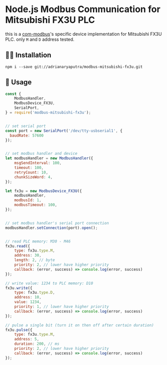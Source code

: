 # Node.js Modbus Communication for Mitsubishi FX3U PLC
this is a [com-modbus](https://github.com/adrianaryaputra/com-modbus)'s specific device implementation for Mitsubishi FX3U PLC. only `M` and `D` address tested.

## 🧑‍🔧 Installation
`npm i --save git://adrianaryaputra/modbus-mitsubishi-fx3u.git`

## 📖 Usage
```js
const { 
    ModbusHandler, 
    ModbusDevice_FX3U, 
    SerialPort,
} = require('modbus-mitsubishi-fx3u');


// set serial port
const port = new SerialPort('/dev/tty-usbserial1', {
  baudRate: 57600
});


// set modbus handler and device
let modbusHandler = new ModbusHandler({
    msgSendInterval: 100,
    timeout: 100,
    retryCount: 10,
    chunkSizeWord: 4,
});

let fx3u = new ModbusDevice_FX3U({
    modbusHandler,
    modbusId: 1,
    modbusTimeout: 100,
});


// set modbus handler's serial port connection 
modbusHandler.setConnection(port).open();


// read PLC memory: M30 - M46
fx3u.read({
    type: fx3u.type.M, 
    address: 30,
    length: 2, // byte
    priority: 2, // lower have higher priority
    callback: (error, success) => console.log(error, success)
});

// write value: 1234 to PLC memory: D10
fx3u.write({
    type: fx3u.type.D, 
    address: 10,
    value: 1234,
    priority: 1, // lower have higher priority
    callback: (error, success) => console.log(error, success)
});

// pulse a single bit (turn it on then off after certain duration)
fx3u.pulse({
    type: fx3u.type.M, 
    address: 5,
    duration: 200, // ms
    priority: 2, // lower have higher priority
    callback: (error, success) => console.log(error, success)
});
```